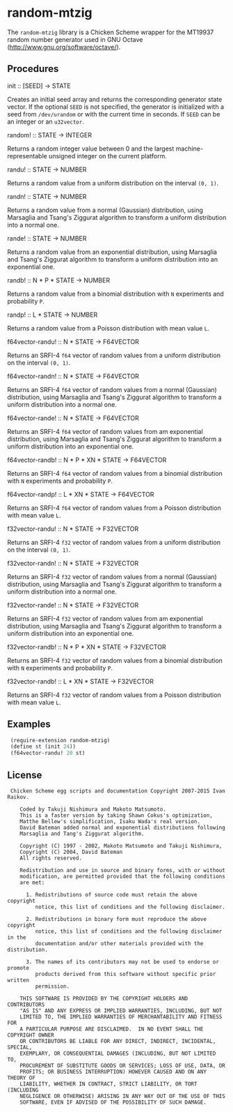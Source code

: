 # random-mtzig

The `random-mtzig` library is a Chicken Scheme wrapper for the MT19937
random number generator used in GNU Octave
(http://www.gnu.org/software/octave/).

## Procedures

<procedure>init ::  [SEED] -> STATE</procedure>

Creates an initial seed array and returns the corresponding generator
state vector. If the optional `SEED` is not specified, the generator
is initialized with a seed from `/dev/urandom` or with the current
time in seconds. If `SEED` can be an integer or an `u32vector`.



<procedure>random! :: STATE -> INTEGER</procedure>

Returns a random integer value between 0 and the largest
machine-representable unsigned integer on the current platform.



<procedure>randu! :: STATE -> NUMBER</procedure>

Returns a random value from a uniform distribution on the interval
`(0, 1)`.



<procedure>randn! :: STATE -> NUMBER</procedure>

Returns a random value from a normal (Gaussian) distribution, using
Marsaglia and Tsang's Ziggurat algorithm to transform a uniform
distribution into a normal one.



<procedure>rande! :: STATE -> NUMBER</procedure>

Returns a random value from an exponential distribution, using
Marsaglia and Tsang's Ziggurat algorithm to transform a uniform
distribution into an exponential one.



<procedure>randb! :: N * P * STATE -> NUMBER</procedure>

Returns a random value from a binomial distribution with `N`
experiments and probability `P`.

<procedure>randp! :: L * STATE -> NUMBER</procedure>

Returns a random value from a Poisson distribution with  mean value `L`.


<procedure>f64vector-randu! :: N * STATE -> F64VECTOR</procedure>

Returns an SRFI-4 `f64` vector of random values from a uniform
distribution on the interval `(0, 1)`.



<procedure>f64vector-randn! :: N * STATE -> F64VECTOR</procedure>

Returns an SRFI-4 `f64` vector of random values from a normal
(Gaussian) distribution, using Marsaglia and Tsang's Ziggurat
algorithm to transform a uniform distribution into a normal one.



<procedure>f64vector-rande! :: N * STATE -> F64VECTOR</procedure>

Returns an SRFI-4 `f64` vector of random values from am exponential
distribution, using Marsaglia and Tsang's Ziggurat algorithm to
transform a uniform distribution into an exponential one.



<procedure>f64vector-randb! :: N * P * XN * STATE -> F64VECTOR</procedure>

Returns an SRFI-4 `f64` vector of random values from a binomial
distribution with `N` experiments and probability `P`.

<procedure>f64vector-randp! :: L * XN * STATE -> F64VECTOR</procedure>

Returns an SRFI-4 `f64` vector of random values from a Poisson
distribution with mean value `L`.



<procedure>f32vector-randu! :: N * STATE -> F32VECTOR</procedure>

Returns an SRFI-4 `f32` vector of random values from a uniform
distribution on the interval `(0, 1)`.



<procedure>f32vector-randn! :: N * STATE -> F32VECTOR</procedure>

Returns an SRFI-4 `f32` vector of random values from a normal
(Gaussian) distribution, using Marsaglia and Tsang's Ziggurat
algorithm to transform a uniform distribution into a normal one.



<procedure>f32vector-rande! :: N * STATE -> F32VECTOR</procedure>

Returns an SRFI-4 `f32` vector of random values from am exponential
distribution, using Marsaglia and Tsang's Ziggurat algorithm to
transform a uniform distribution into an exponential one.



<procedure>f32vector-randb! :: N * P * XN * STATE -> F32VECTOR</procedure>

Returns an SRFI-4 `f32` vector of random values from a binomial
distribution with `N` experiments and probability `P`.


<procedure>f32vector-randb! :: L * XN * STATE -> F32VECTOR</procedure>

Returns an SRFI-4 `f32` vector of random values from a Poisson 
distribution with mean value `L`.



## Examples

```scheme
 (require-extension random-mtzig)
 (define st (init 24))
 (f64vector-randu! 20 st)
```

## License

```
 Chicken Scheme egg scripts and documentation Copyright 2007-2015 Ivan Raikov. 
 
    Coded by Takuji Nishimura and Makoto Matsumoto.
    This is a faster version by taking Shawn Cokus's optimization,
    Matthe Bellew's simplification, Isaku Wada's real version.
    David Bateman added normal and exponential distributions following
    Marsaglia and Tang's Ziggurat algorithm.
 
    Copyright (C) 1997 - 2002, Makoto Matsumoto and Takuji Nishimura,
    Copyright (C) 2004, David Bateman
    All rights reserved.
 
    Redistribution and use in source and binary forms, with or without
    modification, are permitted provided that the following conditions
    are met:
    
      1. Redistributions of source code must retain the above copyright
         notice, this list of conditions and the following disclaimer.
 
      2. Redistributions in binary form must reproduce the above copyright
         notice, this list of conditions and the following disclaimer in the
         documentation and/or other materials provided with the distribution.
 
      3. The names of its contributors may not be used to endorse or promote 
         products derived from this software without specific prior written 
         permission.
 
    THIS SOFTWARE IS PROVIDED BY THE COPYRIGHT HOLDERS AND CONTRIBUTORS
    "AS IS" AND ANY EXPRESS OR IMPLIED WARRANTIES, INCLUDING, BUT NOT
    LIMITED TO, THE IMPLIED WARRANTIES OF MERCHANTABILITY AND FITNESS FOR
    A PARTICULAR PURPOSE ARE DISCLAIMED.  IN NO EVENT SHALL THE COPYRIGHT OWNER 
    OR CONTRIBUTORS BE LIABLE FOR ANY DIRECT, INDIRECT, INCIDENTAL, SPECIAL,
    EXEMPLARY, OR CONSEQUENTIAL DAMAGES (INCLUDING, BUT NOT LIMITED TO,
    PROCUREMENT OF SUBSTITUTE GOODS OR SERVICES; LOSS OF USE, DATA, OR
    PROFITS; OR BUSINESS INTERRUPTION) HOWEVER CAUSED AND ON ANY THEORY OF
    LIABILITY, WHETHER IN CONTRACT, STRICT LIABILITY, OR TORT (INCLUDING
    NEGLIGENCE OR OTHERWISE) ARISING IN ANY WAY OUT OF THE USE OF THIS
    SOFTWARE, EVEN IF ADVISED OF THE POSSIBILITY OF SUCH DAMAGE.
```

